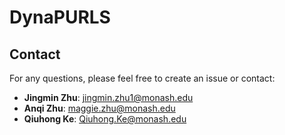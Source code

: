 # DynaPURLS


## Contact

For any questions, please feel free to create an issue or contact:

  * **Jingmin Zhu**: jingmin.zhu1@monash.edu
  * **Anqi Zhu**: maggie.zhu@monash.edu
  * **Qiuhong Ke**: Qiuhong.Ke@monash.edu
